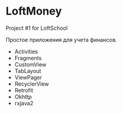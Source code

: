 # LoftMoney
Project #1 for LoftSchool

Простое приложения для учета финансов.

-	Activities
-	Fragments
-	CustomView
-	TabLayout
-	ViewPager
-	RecyclerView
-	Retrofit
-	Okhttp
-	rxjava2
